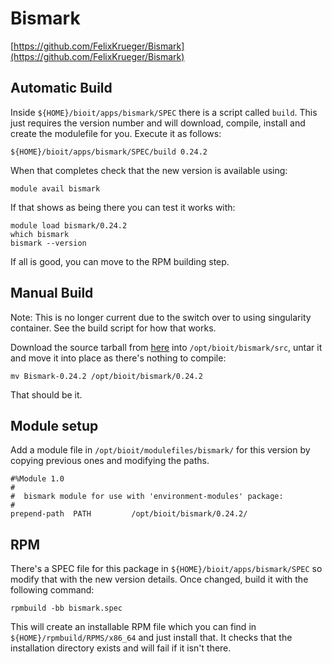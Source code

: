 # Bismark

[https://github.com/FelixKrueger/Bismark](https://github.com/FelixKrueger/Bismark)

## Automatic Build

Inside `${HOME}/bioit/apps/bismark/SPEC` there is a script called `build`. This just requires the version number and will download, compile, install and create the modulefile for you. Execute it as follows:

    ${HOME}/bioit/apps/bismark/SPEC/build 0.24.2

When that completes check that the new version is available using:

    module avail bismark

If that shows as being there you can test it works with:

    module load bismark/0.24.2
    which bismark
    bismark --version

If all is good, you can move to the RPM building step.

## Manual Build

Note: This is no longer current due to the switch over to using singularity container. See the build script for how that works.

Download the source tarball from [here](https://github.com/FelixKrueger/Bismark/archive/0.24.2.tar.gz) into `/opt/bioit/bismark/src`, untar it and move it into place as there's nothing to compile:

    mv Bismark-0.24.2 /opt/bioit/bismark/0.24.2

That should be it.

## Module setup

Add a module file in `/opt/bioit/modulefiles/bismark/` for this version by copying previous ones and modifying the paths.

    #%Module 1.0
    #
    #  bismark module for use with 'environment-modules' package:
    #
    prepend-path  PATH         /opt/bioit/bismark/0.24.2/

## RPM

There's a SPEC file for this package in `${HOME}/bioit/apps/bismark/SPEC` so modify that with the new version details. Once changed, build it with the following command:

    rpmbuild -bb bismark.spec

This will create an installable RPM file which you can find in `${HOME}/rpmbuild/RPMS/x86_64` and just install that. It checks that the installation directory exists and will fail if it isn't there.
